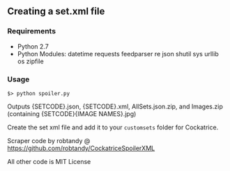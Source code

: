 ## Creating a set.xml file ##

### Requirements ###
 * Python 2.7
 * Python Modules:
    datetime
    requests
    feedparser
    re
    json
    shutil
    sys
    urllib
    os
    zipfile


### Usage ###
    
```
$> python spoiler.py
```

Outputs {SETCODE}.json, {SETCODE}.xml, AllSets.json.zip, and Images.zip (containing {SETCODE}\{IMAGE NAMES}.jpg)

Create the set xml file and add it to your `customsets` folder for Cockatrice.

Scraper code by robtandy @ https://github.com/robtandy/CockatriceSpoilerXML

All other code is MIT License
